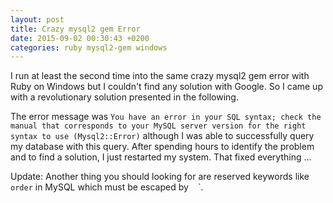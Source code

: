 ```yaml
---
layout: post
title: Crazy mysql2 gem Error
date: 2015-09-02 00:30:43 +0200
categories: ruby mysql2-gem windows
---
```


I run at least the second time into the same crazy mysql2 gem error with Ruby on Windows
but I couldn't find any solution with Google.
So I came up with a revolutionary solution presented in the following.

The error message was `You have an error in your SQL syntax; check the manual that corresponds to your MySQL server version for the right syntax to use (Mysql2::Error)`
although I was able to successfully query my database with this query.
After spending hours to identify the problem and to find a solution,
I just restarted my system. That fixed everything ...

Update: Another thing you should looking for are reserved keywords like `order` in MySQL which must be escaped by ` ` `.

